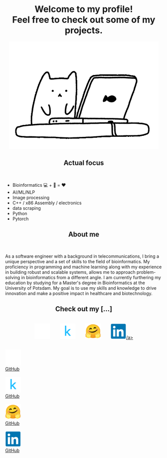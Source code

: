 <h1 align="center">Welcome to my profile!<br>Feel free to check out some of my projects.</h1>

<p align="center">
  <img src="./cat1.gif">
</p>

<h2 align="center">Actual focus</h2>
<br>
<ul>
  <li>Bioinformatics 💻 + 🧬 = ❤️</li>
  <li>AI/ML/NLP</li>
  <li>Image processing</li>
  <li>C++ / x86 Assembly / electronics</li>
  <li>data scraping</li>
  <li>Python</li>
  <li>Pytorch</li>
</ul>

<h2 align="center">About me</h2>
<br>
<p>As a software engineer with a background in telecommunications, I bring a unique perspective and a set of skills to the field of bioinformatics. My proficiency in programming and machine learning along with my experience in building robust and scalable systems, allows me to approach problem-solving in bioinformatics from a different angle. I am currently furthering my education by studying for a Master's degree in Bioinformatics at the University of Potsdam. My goal is to use my skills and knowledge to drive innovation and make a positive impact in healthcare and biotechnology.</p>

<h2 align="center">Check out my [...]</h2>
<br>
<div align="center">
<a href="https://github.com/nigelhartm"><img src="github.svg" style="width:50px;height:50px;"></a>&nbsp;&nbsp;&nbsp;&nbsp;&nbsp;&nbsp;&nbsp;
<a href="https://www.kaggle.com/nigelhartm"><img src="kaggle.svg" style="width:50px;height:50px;"></a>&nbsp;&nbsp;&nbsp;&nbsp;&nbsp;&nbsp;&nbsp;
<a href="https://huggingface.co/nigelhartm"><img src="hugging-face.svg" style="width:50px;height:50px;"></a>&nbsp;&nbsp;&nbsp;&nbsp;&nbsp;&nbsp;&nbsp;
<a href="https://www.linkedin.com/in/nigel-hartman-a24437179/"><img src="linkedin.svg" style="width:50px;height:50px;">/a>
</div>
<br>
<p float="left">
<a href="https://github.com/nigelhartm"><div><img src="github.svg" style="width:50px;height:50px;"><br>GitHub</div></a>&nbsp;&nbsp;&nbsp;&nbsp;&nbsp;&nbsp;&nbsp;
<a href="https://www.kaggle.com/nigelhartm"><div><img src="kaggle.svg" style="width:50px;height:50px;"><br>GitHub</div></a>&nbsp;&nbsp;&nbsp;&nbsp;&nbsp;&nbsp;&nbsp;
<a href="https://huggingface.co/nigelhartm"><div><img src="hugging-face.svg" style="width:50px;height:50px;"><br>GitHub</div></a>&nbsp;&nbsp;&nbsp;&nbsp;&nbsp;&nbsp;&nbsp;
<a href="https://www.linkedin.com/in/nigel-hartman-a24437179/"><div><img src="linkedin.svg" style="width:50px;height:50px;"><br>GitHub</div></a>
</p>
